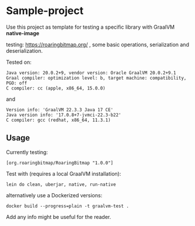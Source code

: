 # Sample-project

Use this project as template for testing a specific library with GraalVM **native-image**

testing: https://roaringbitmap.org/ , some basic operations, serialization and deserialization.

Tested on:

    Java version: 20.0.2+9, vendor version: Oracle GraalVM 20.0.2+9.1
    Graal compiler: optimization level: b, target machine: compatibility, PGO: off
    C compiler: cc (apple, x86_64, 15.0.0)

and

    Version info: 'GraalVM 22.3.3 Java 17 CE'
    Java version info: '17.0.8+7-jvmci-22.3-b22'
    C compiler: gcc (redhat, x86_64, 11.3.1)

## Usage

Currently testing:

    [org.roaringbitmap/RoaringBitmap "1.0.0"]

Test with (requires a local GraalVM installation):

    lein do clean, uberjar, native, run-native

alternatively use a Dockerized versions:

    docker build --progress=plain -t graalvm-test .


Add any info might be useful for the reader.
